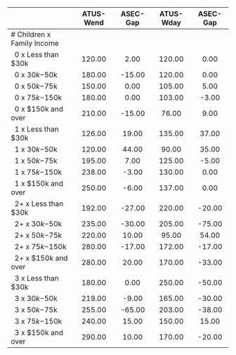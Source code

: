 
|                      |    ATUS-Wend |     ASEC-Gap |    ATUS-Wday |     ASEC-Gap |
| -------------------- | :----------: | :----------: | :----------: | :----------: |
| # Children x Family Income |              |              |              |              |
| &nbsp;&nbsp;0 x Less than $30k |       120.00 |         2.00 |       120.00 |         0.00 |
| &nbsp;&nbsp;0 x $30k-$50k |       180.00 |       -15.00 |       120.00 |         0.00 |
| &nbsp;&nbsp;0 x $50k-$75k |       150.00 |         0.00 |       105.00 |         5.00 |
| &nbsp;&nbsp;0 x $75k-$150k |       180.00 |         0.00 |       103.00 |        -3.00 |
| &nbsp;&nbsp;0 x $150k and over |       210.00 |       -15.00 |        76.00 |         9.00 |
| &nbsp;&nbsp;1 x Less than $30k |       126.00 |        19.00 |       135.00 |        37.00 |
| &nbsp;&nbsp;1 x $30k-$50k |       120.00 |        44.00 |        90.00 |        35.00 |
| &nbsp;&nbsp;1 x $50k-$75k |       195.00 |         7.00 |       125.00 |        -5.00 |
| &nbsp;&nbsp;1 x $75k-$150k |       238.00 |        -3.00 |       130.00 |         0.00 |
| &nbsp;&nbsp;1 x $150k and over |       250.00 |        -6.00 |       137.00 |         0.00 |
| &nbsp;&nbsp;2+ x Less than $30k |       192.00 |       -27.00 |       220.00 |       -20.00 |
| &nbsp;&nbsp;2+ x $30k-$50k |       235.00 |       -30.00 |       205.00 |       -75.00 |
| &nbsp;&nbsp;2+ x $50k-$75k |       220.00 |        10.00 |        95.00 |        54.00 |
| &nbsp;&nbsp;2+ x $75k-$150k |       280.00 |       -17.00 |       172.00 |       -17.00 |
| &nbsp;&nbsp;2+ x $150k and over |       280.00 |        20.00 |       170.00 |       -33.00 |
| &nbsp;&nbsp;3 x Less than $30k |       180.00 |         0.00 |       250.00 |       -50.00 |
| &nbsp;&nbsp;3 x $30k-$50k |       219.00 |        -9.00 |       165.00 |       -30.00 |
| &nbsp;&nbsp;3 x $50k-$75k |       255.00 |       -65.00 |       203.00 |       -38.00 |
| &nbsp;&nbsp;3 x $75k-$150k |       240.00 |        15.00 |       150.00 |        15.00 |
| &nbsp;&nbsp;3 x $150k and over |       290.00 |        10.00 |       170.00 |       -20.00 |


